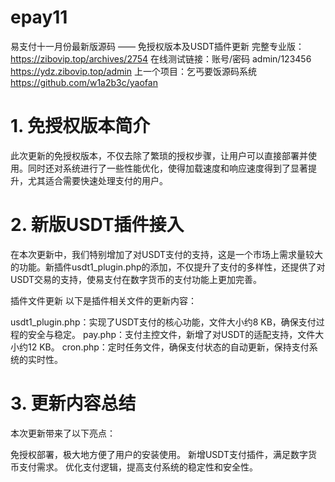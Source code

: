 # epay11
易支付十一月份最新版源码 —— 免授权版本及USDT插件更新
完整专业版：https://zibovip.top/archives/2754
在线测试链接：账号/密码   admin/123456
https://ydz.zibovip.top/admin
上一个项目：乞丐要饭源码系统
https://github.com/w1a2b3c/yaofan

# 1. 免授权版本简介
此次更新的免授权版本，不仅去除了繁琐的授权步骤，让用户可以直接部署并使用。同时还对系统进行了一些性能优化，使得加载速度和响应速度得到了显著提升，尤其适合需要快速处理支付的用户。

# 2. 新版USDT插件接入
在本次更新中，我们特别增加了对USDT支付的支持，这是一个市场上需求量较大的功能。新插件usdt1_plugin.php的添加，不仅提升了支付的多样性，还提供了对USDT交易的支持，使易支付在数字货币的支付功能上更加完善。

插件文件更新
以下是插件相关文件的更新内容：

usdt1_plugin.php：实现了USDT支付的核心功能，文件大小约8 KB，确保支付过程的安全与稳定。
pay.php：支付主控文件，新增了对USDT的适配支持，文件大小约12 KB。
cron.php：定时任务文件，确保支付状态的自动更新，保持支付系统的实时性。
# 3. 更新内容总结
本次更新带来了以下亮点：

免授权部署，极大地方便了用户的安装使用。
新增USDT支付插件，满足数字货币支付需求。
优化支付逻辑，提高支付系统的稳定性和安全性。
